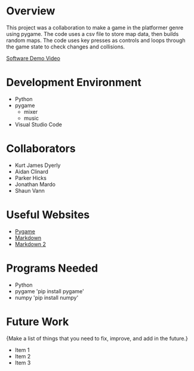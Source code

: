 # Overview

<p>
This project was a collaboration to make a game in the platformer genre using pygame.
The code uses a csv file to store map data, then builds random maps. The code uses key presses as controls and loops through the game state to check changes and collisions.
</p>

[Software Demo Video]() <!--Will need the link to the demo when it's made-->

# Development Environment

- Python
- pygame
    - mixer
    - music
- Visual Studio Code

# Collaborators

- Kurt James Dyerly
- Aidan Clinard
- Parker Hicks
- Jonathan Mardo
- Shaun Vann

# Useful Websites

- [Pygame](https://www.pygame.org/docs/index.html)
- [Markdown](https://www.w3schools.io/file/markdown-comments/)
- [Markdown 2](https://www.markdownguide.org/cheat-sheet/)

# Programs Needed

- Python
- pygame 'pip install pygame'
- numpy 'pip install numpy'

# Future Work

{Make a list of things that you need to fix, improve, and add in the future.}
* Item 1
* Item 2
* Item 3